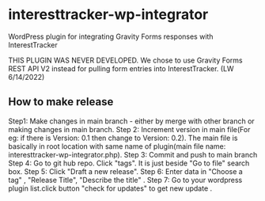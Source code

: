 # interesttracker-wp-integrator
WordPress plugin for integrating Gravity Forms responses with InterestTracker

THIS PLUGIN WAS NEVER DEVELOPED. We chose to use Gravity Forms REST API V2 instead for pulling form entries into InterestTracker. (LW 6/14/2022)

## How to make release

Step1: Make changes in main branch - either by merge with other branch or making changes in main branch.
Step 2: Increment version in main file(For eg: if there is Version: 0.1 then change to Version: 0.2). The main file is basically in root location with same name of plugin(main file name: interesttracker-wp-integrator.php).
Step 3: Commit and push to main branch
Step 4: Go to git hub repo. Click "tags". It is just beside "Go to file" search box.
Step 5: Click "Draft a new release".
Step 6: Enter data in "Choose a tag" , "Release Title", "Describe the title" .
Step 7: Go to your wordpress plugin list.click button "check for updates" to get new update .